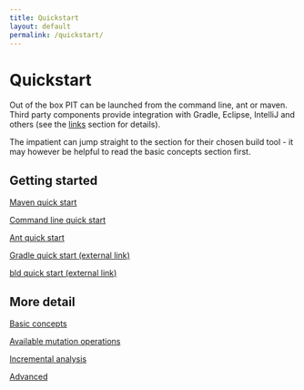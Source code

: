 ```yaml
---
title: Quickstart
layout: default
permalink: /quickstart/
---
```


# Quickstart

Out of the box PIT can be launched from the command line, ant or maven. Third party
components provide integration with Gradle, Eclipse, IntelliJ and others (see the [links](/links "links") section for details).

The impatient can jump straight to the section for their chosen build tool - it may however be helpful to read the basic concepts section first.

## Getting started

[Maven quick start](/quickstart/maven "Maven quick start")

[Command line quick start](/quickstart/commandline "Command line quick start")

[Ant quick start](/quickstart/ant "Ant quick start")

[Gradle quick start (external link)](http://gradle-pitest-plugin.solidsoft.info/)

[bld quick start (external link)](https://github.com/rife2/bld-pitest)


## More detail

[Basic concepts](/quickstart/basic_concepts "Basic concepts")

[Available mutation operations](/quickstart/mutators "Available mutation operations")

[Incremental analysis](/quickstart/incremental_analysis "Incremental analysis")

[Advanced](/quickstart/advanced "Advanced usage") 

